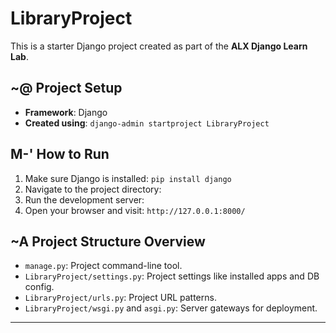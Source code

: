 # LibraryProject

This is a starter Django project created as part of the **ALX Django Learn Lab**.

##  ~@ Project Setup

- **Framework**: Django
- **Created using**: `django-admin startproject LibraryProject`

##  M-' How to Run

1. Make sure Django is installed: `pip install django`
2. Navigate to the project directory:
3. Run the development server:
4. Open your browser and visit: `http://127.0.0.1:8000/`

##  ~A Project Structure Overview

- `manage.py`: Project command-line tool.
- `LibraryProject/settings.py`: Project settings like installed apps and DB config.
- `LibraryProject/urls.py`: Project URL patterns.
- `LibraryProject/wsgi.py` and `asgi.py`: Server gateways for deployment.

---

